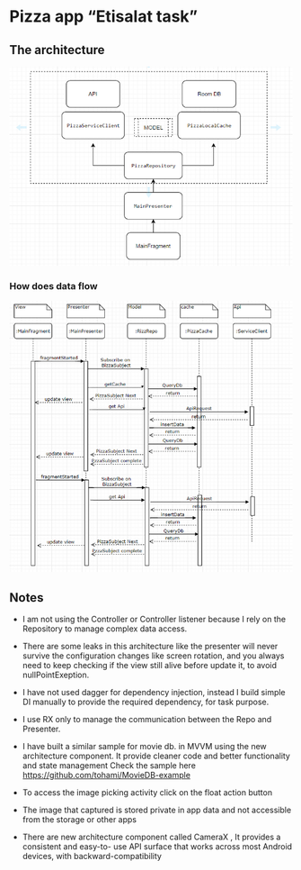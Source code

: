 # Pizza app “Etisalat task”

## The architecture

![](images/arch.PNG)

### How does data flow

![](images/dataflow.PNG)

## Notes

- I am not using the Controller or Controller listener because I rely on the Repository to manage
    complex data access.
- There are some leaks in this architecture like the presenter will never survive the configuration
    changes like screen rotation, and you always need to keep checking if the view still alive before
    update it, to avoid nullPointExeption.
- I have not used dagger for dependency injection, instead I build simple DI manually to provide
    the required dependency, for task purpose.
- I use RX only to manage the communication between the Repo and Presenter.
- I have built a similar sample for movie db. in MVVM using the new architecture component. It
    provide cleaner code and better functionality and state management
    Check the sample here https://github.com/tohami/MovieDB-example

- To access the image picking activity click on the float action button
- The image that captured is stored private in app data and not accessible from the storage or
    other apps
- There are new architecture component called CameraX , It provides a consistent and easy-to-
    use API surface that works across most Android devices, with backward-compatibility


